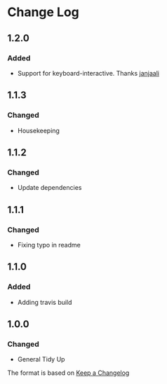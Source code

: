 # Change Log

## 1.2.0
### Added
- Support for keyboard-interactive. Thanks [janjaali](https://github.com/janjaali)

## 1.1.3
### Changed
- Housekeeping

## 1.1.2
### Changed
- Update dependencies

## 1.1.1
### Changed
- Fixing typo in readme

## 1.1.0
### Added
- Adding travis build

## 1.0.0
### Changed
- General Tidy Up

The format is based on [Keep a Changelog](http://keepachangelog.com/)
